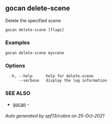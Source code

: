 ## gocan delete-scene

Delete the specified scene

```
gocan delete-scene [flags]
```

### Examples

```
gocan delete-scene myscene
```

### Options

```
  -h, --help      help for delete-scene
      --verbose   display the log information
```

### SEE ALSO

* [gocan](gocan.md)	 - 

###### Auto generated by spf13/cobra on 25-Oct-2021
